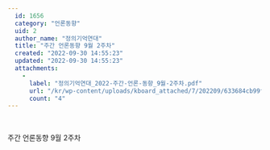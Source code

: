 ```yaml
---
  id: 1656
  category: "언론동향"
  uid: 2
  author_name: "정의기억연대"
  title: "주간 언론동향 9월 2주차"
  created: "2022-09-30 14:55:23"
  updated: "2022-09-30 14:55:23"
  attachments: 
    - 
      label: "정의기억연대_2022-주간-언론-동향_9월-2주차.pdf"
      url: "/kr/wp-content/uploads/kboard_attached/7/202209/633684cb99fe42611124.pdf"
      count: "4"
---
```

 

주간 언론동향 9월 2주차
